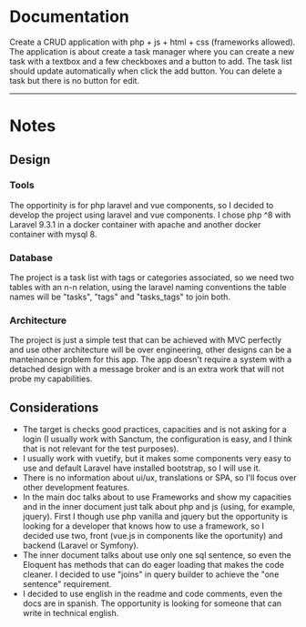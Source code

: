 # Documentation
Create a CRUD application with php + js + html + css (frameworks allowed). The application is
about create a task manager where you can create a new task with a textbox and a few checkboxes
and a button to add. The task list should update automatically when click the add button. You
can delete a task but there is no button for edit.

---
# Notes
## Design

### Tools
The opportinity is for php laravel and vue components, so I decided to develop the project using
laravel and vue components. I chose php ^8 with Laravel 9.3.1 in a docker container with
apache and another docker container with mysql 8.

### Database
The project is a task list with tags or categories associated, so we need two tables with an n-n
relation, using the laravel naming conventions the table names will be "tasks", "tags" and 
"tasks_tags" to join both.

### Architecture
The project is just a simple test that can be achieved with MVC perfectly and use other
architecture will be over engineering, other designs can be a manteinance problem for this app.
The app doesn't require a system with a detached design with a message broker and is an extra
work that will not probe my capabilities.

## Considerations
- The target is checks good practices, capacities and is not asking for a login (I usually
  work with Sanctum, the configuration is easy, and I think that is not relevant for the test
  purposes).
- I usually work with vuetify, but it makes some components very easy to use and default Laravel
  have installed bootstrap, so I will use it.
- There is no information about ui/ux, translations or SPA, so I'll focus over other development
  features.
- In the main doc talks about to use Frameworks and show my capacities and in the inner document
  just talk about php and js (using, for example, jquery). First I though use php vanilla and jquery
  but the opportunity is looking for a developer that knows how to use a framework, so I decided 
  use two, front (vue.js in components like the oportunity) and backend (Laravel or Symfony).
- The inner document talks about use only one sql sentence, so even the Eloquent has methods that
  can do eager loading that makes the code cleaner. I decided to use "joins" in query builder
  to achieve the "one sentence" requirement.
- I decided to use english in the readme and code comments, even the docs are in spanish.
  The opportunity is looking for someone that can write in technical english.
